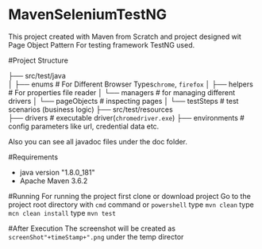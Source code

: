 # MavenSeleniumTestNG
This project created with Maven from Scratch and project designed wit Page Object Pattern
For testing framework TestNG used.

#Project Structure 
 
├── src/test/java     
│   ├── enums           # For Different Browser Types`chrome`, `firefox` 
│   ├── helpers         # For properties file reader
│   └── managers   		# for managing different drivers
│	└── pageObjects		# inspecting pages
│	└── testSteps  		# test scenarios (business logic)
├── src/test/resources            
    ├── drivers 		# executable driver(`chromedriver.exe`)
	├── environments    # config parameters like url, credential data etc.

Also you can see all javadoc files under the doc folder.

#Requirements
- java version "1.8.0_181"
- Apache Maven 3.6.2

#Running
For running the project first clone or download project
Go to the project root directory with `cmd` command or `powershell`
type `mvn clean`
type `mcn clean install`
type `mvn test`

#After Execution
The screenshot will be created as `screenShot"+timeStamp+".png` under the temp director
